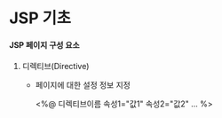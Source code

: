 # JSP 기초

#### JSP 페이지 구성 요소

1. 디렉티브(Directive)

   - 페이지에 대한 설정 정보 지정

     <%@ 디렉티브이름 속성1="값1" 속성2="값2" ... %>

     
